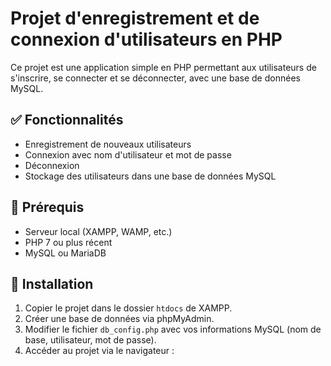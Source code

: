 
# Projet d'enregistrement et de connexion d'utilisateurs en PHP

Ce projet est une application simple en PHP permettant aux utilisateurs de s'inscrire, se connecter et se déconnecter, avec une base de données MySQL.

## ✅ Fonctionnalités

- Enregistrement de nouveaux utilisateurs
- Connexion avec nom d'utilisateur et mot de passe
- Déconnexion
- Stockage des utilisateurs dans une base de données MySQL

## 🧰 Prérequis

- Serveur local (XAMPP, WAMP, etc.)
- PHP 7 ou plus récent
- MySQL ou MariaDB

## 🚀 Installation

1. Copier le projet dans le dossier `htdocs` de XAMPP.
2. Créer une base de données via phpMyAdmin.
3. Modifier le fichier `db_config.php` avec vos informations MySQL (nom de base, utilisateur, mot de passe).
4. Accéder au projet via le navigateur :
